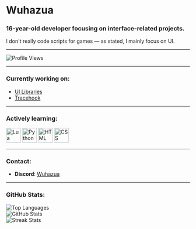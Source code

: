 # Wuhazua

### 16-year-old developer focusing on interface-related projects.  
I don't really code scripts for games — as stated, I mainly focus on UI.

---

![Profile Views](https://komarev.com/ghpvc/?username=wuhazua&label=Profile%20views&color=0e75b6&style=flat)

---

### Currently working on:
- [UI Libraries](https://github.com/Wuhazua/UI-Libraries)
- [Tracehook](https://github.com/Wuhazua/Tracehook)

---

### Actively learning:

<img src="https://cdn.jsdelivr.net/gh/devicons/devicon/icons/lua/lua-original.svg" alt="Lua" width="40" height="40"/>
<img src="https://cdn.jsdelivr.net/gh/devicons/devicon/icons/python/python-original.svg" alt="Python" width="40" height="40"/>
<img src="https://cdn.jsdelivr.net/gh/devicons/devicon/icons/html5/html5-original.svg" alt="HTML" width="40" height="40"/>
<img src="https://cdn.jsdelivr.net/gh/devicons/devicon/icons/css3/css3-original.svg" alt="CSS" width="40" height="40"/>

---

### Contact:
- **Discord**: [Wuhazua](https://discord.com/users/605995776711327769)

---

### GitHub Stats:
![Top Languages](https://github-readme-stats.vercel.app/api/top-langs?username=wuhazua&show_icons=true&locale=en&layout=compact&cache_seconds=0)  
![GitHub Stats](https://github-readme-stats.vercel.app/api?username=wuhazua&show_icons=true&locale=en&cache_seconds=0)  
![Streak Stats](https://streak-stats.demolab.com/?user=Wuhazua&cache_seconds=0)
